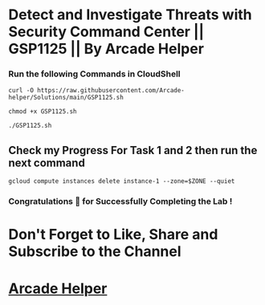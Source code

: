 # Detect and Investigate Threats with Security Command Center || GSP1125 || By Arcade Helper

### Run the following Commands in CloudShell
 
```
curl -O https://raw.githubusercontent.com/Arcade-helper/Solutions/main/GSP1125.sh

chmod +x GSP1125.sh

./GSP1125.sh

```
## Check my Progress For Task 1 and 2 then run the next command
```
gcloud compute instances delete instance-1 --zone=$ZONE --quiet
```

### Congratulations 🎉 for Successfully Completing the Lab !


# Don't Forget to Like, Share and Subscribe to the Channel

# [Arcade Helper](https://www.youtube.com/@ArcadeHelper1418)
